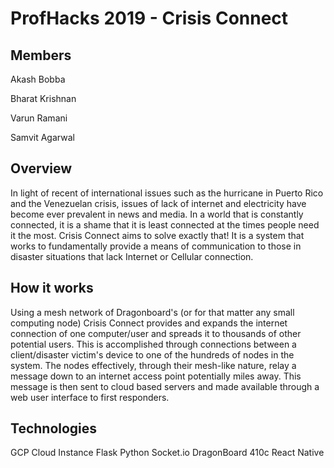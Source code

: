 # ProfHacks 2019 - Crisis Connect


## Members
Akash Bobba

Bharat Krishnan

Varun Ramani

Samvit Agarwal


## Overview
In light of recent of international issues such as the hurricane in Puerto Rico and the Venezuelan crisis, issues of lack of internet and electricity have become ever prevalent in news and media. In a world that is constantly connected, it is a shame that it is least connected at the times people need it the most. Crisis Connect aims to solve exactly that! It is a system that works to fundamentally provide a means of communication to those in disaster situations that lack Internet or Cellular connection.


## How it works
Using a mesh network of Dragonboard's (or for that matter any small computing node) Crisis Connect provides and expands the internet connection of one computer/user and spreads it to thousands of other potential users. This is accomplished through connections between a client/disaster victim's device to one of the hundreds of nodes in the system. The nodes effectively, through their mesh-like nature, relay a message down to an internet access point potentially miles away. This message is then sent to cloud based servers and made available through a web user interface to first responders.


## Technologies
GCP Cloud Instance
Flask
Python
Socket.io
DragonBoard 410c
React Native

